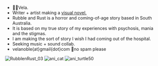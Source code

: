 - 🦘🦌Vela.
- Writer + artist making a [visual novel.](https://moondisorder.com/portfolio/rubbleandrust/) 
- Rubble and Rust is a horror and coming-of-age story based in South Australia.
- It is based on my true story of my experiences with psychosis, mania and the stigmas. 
- I am making the sort of story I wish I had coming out of the hospital.
- Seeking music + sound collab.
- velanoble{at}gmail{dot}com 🔑no spam please

![RubblenRust_03](https://user-images.githubusercontent.com/47091951/123734296-3a73bb80-d8dc-11eb-8a66-9d42dc649b9b.gif)
![ani_cat](https://user-images.githubusercontent.com/47091951/127810728-b10a6a0b-f218-4af5-bfcc-eb75cc3ec81a.gif)
![ani_turtle50](https://user-images.githubusercontent.com/47091951/123736006-6fcdd880-d8df-11eb-8be0-f37228f7d6cb.gif)
